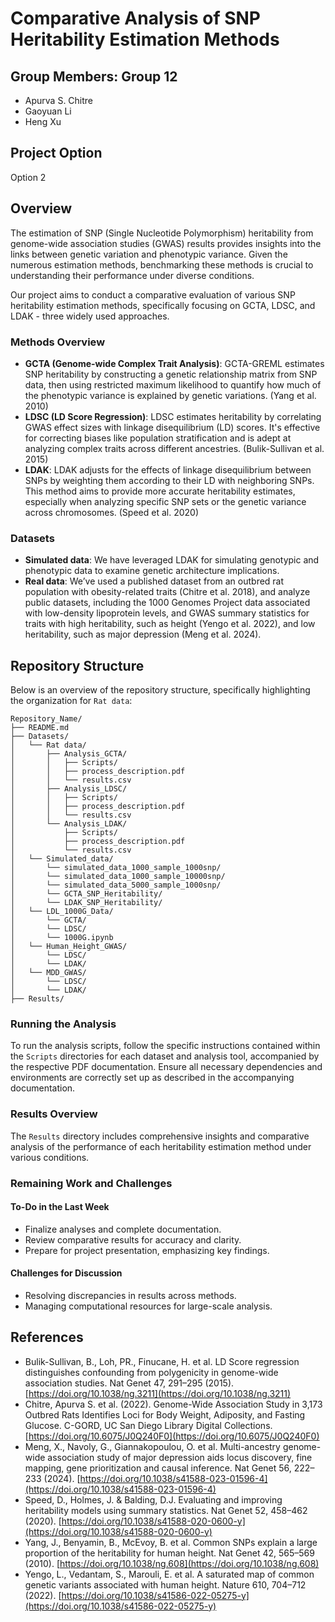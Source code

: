 # Comparative Analysis of SNP Heritability Estimation Methods

## Group Members: Group 12
- Apurva S. Chitre 
- Gaoyuan Li 
- Heng Xu 

## Project Option
Option 2

## Overview
The estimation of SNP (Single Nucleotide Polymorphism) heritability from genome-wide association studies (GWAS) results provides insights into the links between genetic variation and phenotypic variance. Given the numerous estimation methods, benchmarking these methods is crucial to understanding their performance under diverse conditions.

Our project aims to conduct a comparative evaluation of various SNP heritability estimation methods, specifically focusing on GCTA, LDSC, and LDAK - three widely used approaches.

### Methods Overview
- **GCTA (Genome-wide Complex Trait Analysis)**: GCTA-GREML estimates SNP heritability by constructing a genetic relationship matrix from SNP data, then using restricted maximum likelihood to quantify how much of the phenotypic variance is explained by genetic variations. (Yang et al. 2010)
- **LDSC (LD Score Regression)**: LDSC estimates heritability by correlating GWAS effect sizes with linkage disequilibrium (LD) scores. It's effective for correcting biases like population stratification and is adept at analyzing complex traits across different ancestries. (Bulik-Sullivan et al. 2015)
- **LDAK**: LDAK adjusts for the effects of linkage disequilibrium between SNPs by weighting them according to their LD with neighboring SNPs. This method aims to provide more accurate heritability estimates, especially when analyzing specific SNP sets or the genetic variance across chromosomes. (Speed et al. 2020)

### Datasets
- **Simulated data**: We have leveraged LDAK for simulating genotypic and phenotypic data to examine genetic architecture implications.
- **Real data**: We’ve used a published dataset from an outbred rat population with obesity-related traits (Chitre et al. 2018), and analyze public datasets, including the 1000 Genomes Project data associated with low-density lipoprotein levels, and GWAS summary statistics for traits with high heritability, such as height (Yengo et al. 2022), and low heritability, such as major depression (Meng et al. 2024).

## Repository Structure

Below is an overview of the repository structure, specifically highlighting the organization for `Rat data`:

```plaintext
Repository_Name/
├── README.md
├── Datasets/
│   └── Rat data/
│       ├── Analysis_GCTA/
│       │   ├── Scripts/
│       │   ├── process_description.pdf
│       │   └── results.csv
│       ├── Analysis_LDSC/
│       │   ├── Scripts/
│       │   ├── process_description.pdf
│       │   └── results.csv
│       └── Analysis_LDAK/
│           ├── Scripts/
│           ├── process_description.pdf
│           └── results.csv
│   └── Simulated_data/
│       └── simulated_data_1000_sample_1000snp/
│       └── simulated_data_1000_sample_10000snp/
│       └── simulated_data_5000_sample_1000snp/
│       └── GCTA_SNP_Heritability/
│       └── LDAK_SNP_Heritability/
│   └── LDL_1000G_Data/
│       └── GCTA/
│       └── LDSC/
│       └── 1000G.ipynb
│   └── Human_Height_GWAS/
│       └── LDSC/
│       └── LDAK/
│   └── MDD_GWAS/
│       └── LDSC/
│       └── LDAK/
├── Results/
```

### Running the Analysis

To run the analysis scripts, follow the specific instructions contained within the `Scripts` directories for each dataset and analysis tool, accompanied by the respective PDF documentation. Ensure all necessary dependencies and environments are correctly set up as described in the accompanying documentation.

### Results Overview

The `Results` directory includes comprehensive insights and comparative analysis of the performance of each heritability estimation method under various conditions.

### Remaining Work and Challenges

#### To-Do in the Last Week
- Finalize analyses and complete documentation.
- Review comparative results for accuracy and clarity.
- Prepare for project presentation, emphasizing key findings.

#### Challenges for Discussion
- Resolving discrepancies in results across methods.
- Managing computational resources for large-scale analysis.

## References
- Bulik-Sullivan, B., Loh, PR., Finucane, H. et al. LD Score regression distinguishes confounding from polygenicity in genome-wide association studies. Nat Genet 47, 291–295 (2015). [https://doi.org/10.1038/ng.3211](https://doi.org/10.1038/ng.3211)
- Chitre, Apurva S. et al. (2022). Genome-Wide Association Study in 3,173 Outbred Rats Identifies Loci for Body Weight, Adiposity, and Fasting Glucose. C-GORD, UC San Diego Library Digital Collections. [https://doi.org/10.6075/J0Q240F0](https://doi.org/10.6075/J0Q240F0)
- Meng, X., Navoly, G., Giannakopoulou, O. et al. Multi-ancestry genome-wide association study of major depression aids locus discovery, fine mapping, gene prioritization and causal inference. Nat Genet 56, 222–233 (2024). [https://doi.org/10.1038/s41588-023-01596-4](https://doi.org/10.1038/s41588-023-01596-4)
- Speed, D., Holmes, J. & Balding, D.J. Evaluating and improving heritability models using summary statistics. Nat Genet 52, 458–462 (2020). [https://doi.org/10.1038/s41588-020-0600-y](https://doi.org/10.1038/s41588-020-0600-y)
- Yang, J., Benyamin, B., McEvoy, B. et al. Common SNPs explain a large proportion of the heritability for human height. Nat Genet 42, 565–569 (2010). [https://doi.org/10.1038/ng.608](https://doi.org/10.1038/ng.608)
- Yengo, L., Vedantam, S., Marouli, E. et al. A saturated map of common genetic variants associated with human height. Nature 610, 704–712 (2022). [https://doi.org/10.1038/s41586-022-05275-y](https://doi.org/10.1038/s41586-022-05275-y)



